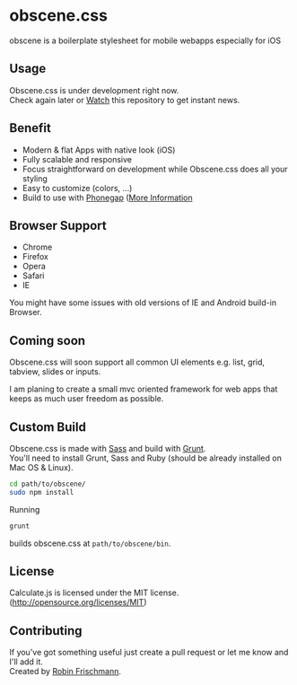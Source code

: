 # obscene.css
obscene is a boilerplate stylesheet for mobile webapps especially for iOS


## Usage ##
Obscene.css is under development right now.     
Check again later or [Watch](https://github.com/rofrischmann/Obscene.css/subscription) this repository to get instant news.     

## Benefit ##
* Modern & flat Apps with native look (iOS)
* Fully scalable and responsive
* Focus straightforward on development while Obscene.css does all your styling
* Easy to customize (colors, ...)
* Build to use with [Phonegap](http://phonegap.com/) ([More Information](#Coming-soon)

## Browser Support ##
* Chrome
* Firefox
* Opera
* Safari
* IE
    
You might have some issues with old versions of IE and Android build-in Browser.


## Coming soon ##
Obscene.css will soon support all common UI elements e.g. list, grid, tabview, slides or inputs.
   
I am planing to create a small mvc oriented framework for web apps that keeps as much user freedom as possible.


## Custom Build ##
Obscene.css is made with [Sass](http://sass-lang.com/) and build with [Grunt](http://gruntjs.com/).    
You'll need to install Grunt, Sass and Ruby (should be already installed on Mac OS & Linux).


```sh
cd path/to/obscene/
sudo npm install
```

Running 
```sh
grunt
```
builds obscene.css at `path/to/obscene/bin`.   


## License
Calculate.js is licensed under the MIT license. (http://opensource.org/licenses/MIT)

## Contributing
If you've got something useful just create a pull request or let me know and I'll add it.   
Created by [Robin Frischmann](http://rofrischmann.de).
 